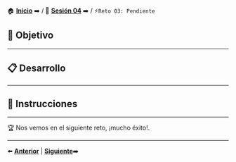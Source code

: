 🏠 [**Inicio**](../../Readme.md) ➡️ / 📖 [**Sesión 04**](../Readme.md) ➡️ / ⚡`Reto 03: Pendiente`

## 🎯 Objetivo


---

## 📋 Desarrollo


---

## 📝 Instrucciones



---

🏆 Nos vemos en el siguiente reto, ¡mucho éxito!.

---

⬅️ [**Anterior**](../Readme.md) | [**Siguiente**](../Ejemplo-03/Readme.md)➡️